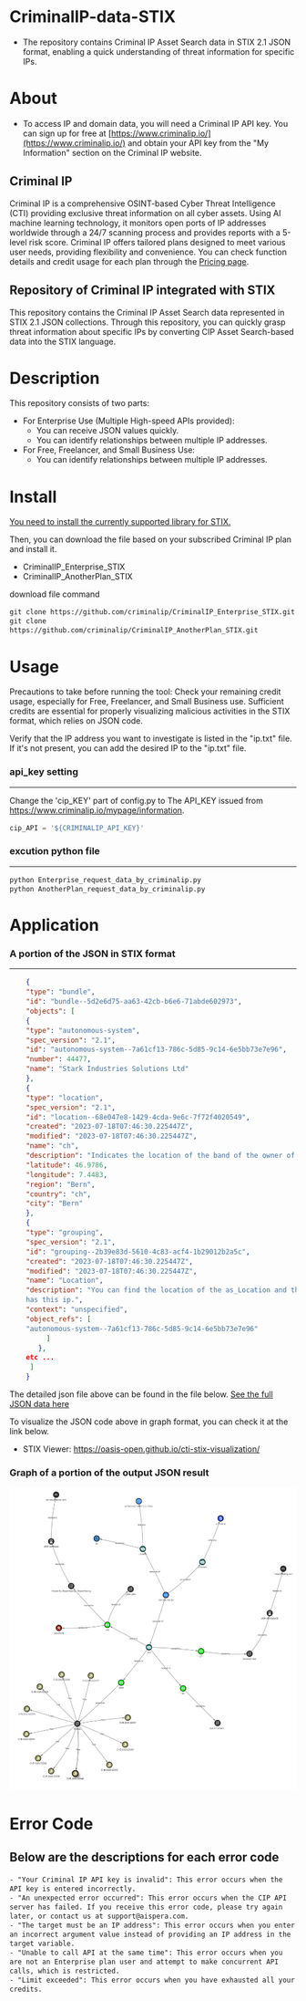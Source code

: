 # **CriminalIP-data-STIX**

- The repository contains Criminal IP Asset Search data in STIX 2.1 JSON format, enabling a quick understanding of threat information for 
specific IPs.


# About 
-   To access IP and domain data, you will need a Criminal IP API key. You can sign up for free at [https://www.criminalip.io/](https://www.criminalip.io/) and obtain your API key from the "My Information" section on the Criminal IP website.

## Criminal IP
Criminal IP is a comprehensive OSINT-based Cyber Threat Intelligence (CTI) providing exclusive threat information on all cyber assets. 
Using AI machine learning technology, it monitors open ports of IP addresses worldwide through a 24/7 scanning process and provides reports with 
a 5-level risk score.
Criminal IP offers tailored plans designed to meet various user needs, providing flexibility and convenience.
You can check function details and credit usage for each plan through the [Pricing page](https://www.criminalip.io/en/pricing). 


## Repository of Criminal IP integrated with STIX
This repository contains the Criminal IP Asset Search data represented in STIX 2.1 JSON collections. Through this repository, you can quickly grasp 
threat information about specific IPs by converting CIP Asset Search-based data into the STIX language.



# Description
This repository consists of two parts:
-  For Enterprise Use (Multiple High-speed APIs provided):
    - You can receive JSON values quickly. 
    - You can identify relationships between multiple IP addresses.
- For Free, Freelancer, and Small Business Use: 
    - You can identify relationships between multiple IP addresses.


# Install 
[You need to install the currently supported library for STIX.](https://pypi.org/project/stix2/) 

Then, you can download the file based on your subscribed Criminal IP plan and install it. 
- CriminalIP_Enterprise_STIX
- CriminalIP_AnotherPlan_STIX

download file command
```shell
git clone https://github.com/criminalip/CriminalIP_Enterprise_STIX.git
git clone https://github.com/criminalip/CriminalIP_AnotherPlan_STIX.git
```

# Usage
Precautions to take before running the tool: 
Check your remaining credit usage, especially for Free, Freelancer, and Small Business use. Sufficient credits are essential for properly visualizing 
malicious activities in the STIX format, which relies on JSON code.

Verify that the IP address you want to investigate is listed in the "ip.txt" file. If it's not present, you can add the desired IP to the "ip.txt" file.



### api_key setting
---
Change the 'cip_KEY' part of config.py to The API_KEY issued from https://www.criminalip.io/mypage/information. 
```python
cip_API = '${CRIMINALIP_API_KEY}'
```

### excution python file
---
```shell
python Enterprise_request_data_by_criminalip.py
python AnotherPlan_request_data_by_criminalip.py
```

# Application
### A portion of the JSON in STIX format
---
```json
    {
    "type": "bundle",
    "id": "bundle--5d2e6d75-aa63-42cb-b6e6-71abde602973",
    "objects": [
    {
    "type": "autonomous-system",
    "spec_version": "2.1",
    "id": "autonomous-system--7a61cf13-786c-5d85-9c14-6e5bb73e7e96",
    "number": 44477,
    "name": "Stark Industries Solutions Ltd"
    },
    {
    "type": "location",
    "spec_version": "2.1",
    "id": "location--68e047e8-1429-4cda-9e6c-7f72f4020549",
    "created": "2023-07-18T07:46:30.225447Z",
    "modified": "2023-07-18T07:46:30.225447Z",
    "name": "ch",
    "description": "Indicates the location of the band of the owner of this ip.",
    "latitude": 46.9786,
    "longitude": 7.4483,
    "region": "Bern",
    "country": "ch",
    "city": "Bern"
    },
    {
    "type": "grouping",
    "spec_version": "2.1",
    "id": "grouping--2b39e83d-5610-4c83-acf4-1b29012b2a5c",
    "created": "2023-07-18T07:46:30.225447Z",
    "modified": "2023-07-18T07:46:30.225447Z",
    "name": "Location",
    "description": "You can find the location of the as_Location and the information of the owner who 
    has this ip.",
    "context": "unspecified",
    "object_refs": [
    "autonomous-system--7a61cf13-786c-5d85-9c14-6e5bb73e7e96"
         ]
       },
    etc ...
     ]
    }
```
The detailed json file above can be found in the file below.
 [See the full JSON data here](./Criminalip_STIX_type.json)

To visualize the JSON code above in graph format, you can check it at the link below.
- STIX Viewer: https://oasis-open.github.io/cti-stix-visualization/


### Graph of a portion of the output JSON result
![Graph](https://github.com/criminalip/CriminalIP-data-STIX/blob/main/CriminalIP-data-STIX_image/CriminalIP-data-STIX.png)




# Error Code
Below are the descriptions for each error code
--
    - "Your Criminal IP API key is invalid": This error occurs when the API key is entered incorrectly.
    - "An unexpected error occurred": This error occurs when the CIP API server has failed. If you receive this error code, please try again later, or contact us at support@aispera.com.
    - "The target must be an IP address": This error occurs when you enter an incorrect argument value instead of providing an IP address in the target variable.
    - "Unable to call API at the same time": This error occurs when you are not an Enterprise plan user and attempt to make concurrent API calls, which is restricted.
    - "Limit exceeded": This error occurs when you have exhausted all your credits.
